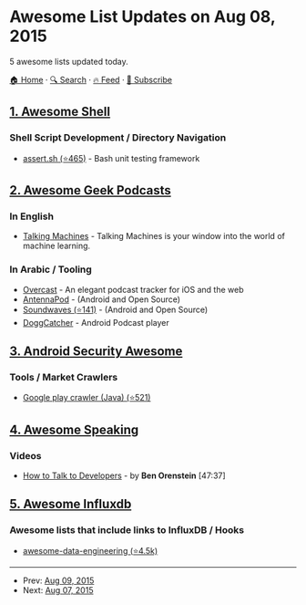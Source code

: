 # Awesome List Updates on Aug 08, 2015

5 awesome lists updated today.

[🏠 Home](/README.md) · [🔍 Search](https://test.trackawesomelist.com/search/) · [🔥 Feed](https://test.trackawesomelist.com/feed.xml) · [📮 Subscribe](https://trackawesomelist.us17.list-manage.com/subscribe?u=d2f0117aa829c83a63ec63c2f&id=36a103854c)



## [1. Awesome Shell](/content/alebcay/awesome-shell/README.md)

### Shell Script Development / Directory Navigation

*   [assert.sh (⭐465)](https://github.com/lehmannro/assert.sh) - Bash unit testing framework

## [2. Awesome Geek Podcasts](/content/ayr-ton/awesome-geek-podcasts/README.md)

### In English

*   [Talking Machines](http://www.thetalkingmachines.com/) - Talking Machines is your window into the world of machine learning.

### In Arabic / Tooling

*   [Overcast](https://overcast.fm) - An elegant podcast tracker for iOS and the web
*   [AntennaPod](http://antennapod.org) - (Android and Open Source)
*   [Soundwaves (⭐141)](https://github.com/bottiger/SoundWaves) - (Android and Open Source)
*   [DoggCatcher](http://www.doggcatcher.com) - Android Podcast player

## [3. Android Security Awesome](/content/ashishb/android-security-awesome/README.md)

### Tools / Market Crawlers

*   [Google play crawler (Java) (⭐521)](https://github.com/Akdeniz/google-play-crawler)

## [4. Awesome Speaking](/content/matteofigus/awesome-speaking/README.md)

### Videos

*   [How to Talk to Developers](https://www.youtube.com/watch?v=l9JXH7JPjR4) - by **Ben Orenstein** \[47:37]

## [5. Awesome Influxdb](/content/mark-rushakoff/awesome-influxdb/README.md)

### Awesome lists that include links to InfluxDB / Hooks

*   [awesome-data-engineering (⭐4.5k)](https://github.com/igorbarinov/awesome-data-engineering)

---

- Prev: [Aug 09, 2015](/content/2015/08/09/README.md)
- Next: [Aug 07, 2015](/content/2015/08/07/README.md)